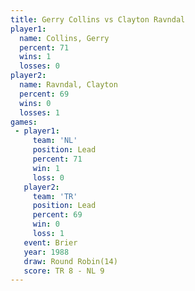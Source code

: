 ```yaml
---
title: Gerry Collins vs Clayton Ravndal
player1:                
  name: Collins, Gerry  
  percent: 71           
  wins: 1               
  losses: 0             
player2:                
  name: Ravndal, Clayton
  percent: 69           
  wins: 0               
  losses: 1             
games:
 - player1:        
     team: 'NL'    
     position: Lead
     percent: 71   
     win: 1        
     loss: 0       
   player2:        
     team: 'TR'    
     position: Lead
     percent: 69   
     win: 0        
     loss: 1       
   event: Brier         
   year: 1988           
   draw: Round Robin(14)
   score: TR 8 - NL 9   
---
```

